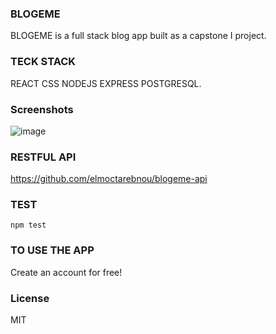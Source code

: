 ### BLOGEME
BLOGEME is a full stack blog app built as a capstone I project.

### TECK STACK
REACT CSS NODEJS EXPRESS POSTGRESQL.

### Screenshots
![image](https://user-images.githubusercontent.com/60305701/92967306-a153e100-f43e-11ea-9104-147c012a6ade.png)

### RESTFUL API
https://github.com/elmoctarebnou/blogeme-api

### TEST
`npm test`

### TO USE THE APP
Create an account for free!

### License
MIT
